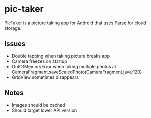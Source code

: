 pic-taker
=========

PicTaker is a picture taking app for Android that uses [Parse](https://parse.com) for cloud storage.

Issues
-------------
- Double tapping when taking picture breaks app
- Camera freezes on startup
- OutOfMemoryError when taking multiple photos at CameraFragment.saveScaledPhoto(CameraFragment.java:120)
- GridView sometimes disappears

Notes
--------------
- Images should be cached
- Should target lower API version

